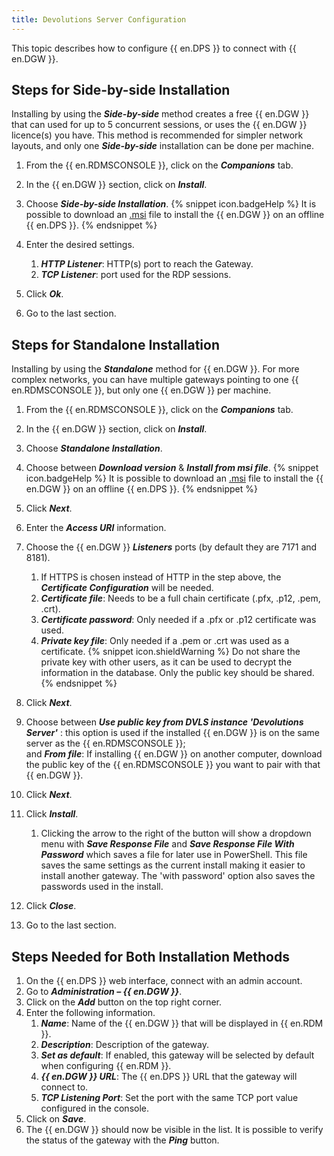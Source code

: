 ```yaml
---
title: Devolutions Server Configuration
---
```

This topic describes how to configure {{ en.DPS }} to connect with {{ en.DGW }}.  

## Steps for Side-by-side Installation 
Installing by using the ***Side-by-side*** method creates a free {{ en.DGW }} that can used for up to 5 concurrent sessions, or uses the {{ en.DGW }} licence(s) you have. This method is recommended for simpler network layouts, and only one ***Side-by-side*** installation can be done per machine.
1. From the {{ en.RDMSCONSOLE }}, click on the ***Companions*** tab.
1. In the {{ en.DGW }} section, click on ***Install***.
1. Choose ***Side-by-side Installation***.
{% snippet icon.badgeHelp %}
It is possible to download an [.msi](https://devolutions.net/gateway/download) file to install the {{ en.DGW }} on an offline {{ en.DPS }}.
{% endsnippet %}  

1. Enter the desired settings.
    1. ***HTTP Listener***: HTTP(s) port to reach the Gateway.	
    1. ***TCP Listener***: port used for the RDP sessions.
1. Click ***Ok***.
1. Go to the last section.

## Steps for Standalone Installation
Installing by using the ***Standalone*** method for {{ en.DGW }}. For more complex networks, you can have multiple gateways pointing to one {{ en.RDMSCONSOLE }}, but only one {{ en.DGW }} per machine.
1. From the {{ en.RDMSCONSOLE }}, click on the ***Companions*** tab.
1. In the {{ en.DGW }} section, click on ***Install***.
1. Choose ***Standalone Installation***.
1. Choose between ***Download version*** & ***Install from msi file***.
{% snippet icon.badgeHelp %}
It is possible to download an [.msi](https://devolutions.net/gateway/download) file to install the {{ en.DGW }} on an offline {{ en.DPS }}.
{% endsnippet %}  

1. Click ***Next***.
1. Enter the ***Access URI*** information.
1. Choose the {{ en.DGW }} ***Listeners*** ports (by default they are 7171 and 8181).
    1. If HTTPS is chosen instead of HTTP in the step above, the ***Certificate Configuration*** will be needed.
    1. ***Certificate file***: Needs to be a full chain certificate (.pfx, .p12, .pem, .crt).
    1. ***Certificate password***: Only needed if a .pfx or .p12 certificate was used.
    1. ***Private key file***: Only needed if a .pem or .crt was used as a certificate.
{% snippet icon.shieldWarning %}
Do not share the private key with other users, as it can be used to decrypt the information in the database. Only the public key should be shared.
{% endsnippet %}  

1. Click ***Next***.
1. Choose between ***Use public key from DVLS instance 'Devolutions Server'*** : this option is used if the installed {{ en.DGW }} is on the same server as the {{ en.RDMSCONSOLE }};  
and ***From file***: If installing {{ en.DGW }} on another computer, download the public key of the {{ en.RDMSCONSOLE }} you want to pair with that {{ en.DGW }}.
1. Click ***Next***.
1. Click ***Install***. 
    1. Clicking the arrow to the right of the button will show a dropdown menu with ***Save Response File*** and ***Save Response File With Password*** which saves a file for later use in PowerShell. This file saves the same settings as the current install making it easier to install another gateway. The 'with password' option also saves the passwords used in the install.
1. Click ***Close***.
1. Go to the last section.

## Steps Needed for Both Installation Methods
1. On the {{ en.DPS }} web interface, connect with an admin account.
1. Go to ***Administration – {{ en.DGW }}***.
1. Click on the ***Add*** button on the top right corner.
1. Enter the following information.
    1. ***Name***: Name of the {{ en.DGW }} that will be displayed in {{ en.RDM }}.
    1. ***Description***: Description of the gateway.
    1. ***Set as default***: If enabled, this gateway will be selected by default when configuring {{ en.RDM }}.
    1. ***{{ en.DGW }} URL***: The {{ en.DPS }} URL that the gateway will connect to.
    1. ***TCP Listening Port***: Set the port with the same TCP port value configured in the console.
1. Click on ***Save***.
1. The {{ en.DGW }} should now be visible in the list. It is possible to verify the status of the gateway with the ***Ping*** button.

